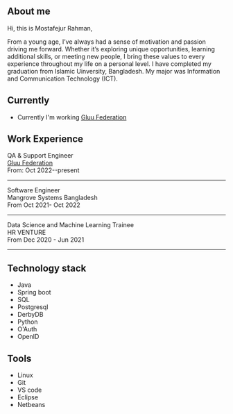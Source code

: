 ## About me
Hi, this is Mostafejur Rahman,

From a young age, I’ve always had a sense of motivation and passion driving me forward. Whether it’s exploring unique opportunities, learning additional skills, or meeting new people, I bring these values to every experience throughout my life on a personal level. I have completed my graduation from Islamic Uinversity, Bangladesh. My major was Information and Communication Technology (ICT).


## Currently 

* Currently I'm working [Gluu Federation](https://github.com/GluuFederation)


## Work Experience

QA & Support Engineer <br>
[Gluu Federation](https://github.com/GluuFederation)<br>
From: Oct 2022--present<br>

--------------------------------------------------------------
Software Engineer<br>
Mangrove Systems Bangladesh<br>
From Oct 2021- Oct 2022<br>

---------------------------------------------------------------

Data Science and Machine Learning Trainee<br>
HR VENTURE<br>
From Dec 2020 - Jun 2021<br>

---------------------------------------------------------------


## Technology stack 
* Java
* Spring boot
* SQL
* Postgresql
* DerbyDB
* Python
* O'Auth
* OpenID

## Tools
* Linux
* Git
* VS code
* Eclipse 
* Netbeans

<!---
mmrraju/mmrraju is a ✨ special ✨ repository because its `README.md` (this file) appears on your GitHub profile.
You can click the Preview link to take a look at your changes.
-->
